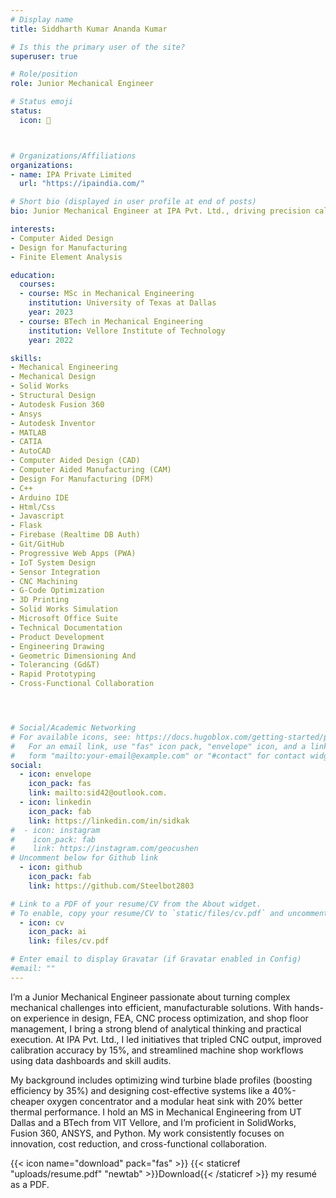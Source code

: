 ```yaml
---
# Display name
title: Siddharth Kumar Ananda Kumar

# Is this the primary user of the site?
superuser: true

# Role/position
role: Junior Mechanical Engineer

# Status emoji
status: 
  icon: 🦾



# Organizations/Affiliations
organizations:
- name: IPA Private Limited
  url: "https://ipaindia.com/"

# Short bio (displayed in user profile at end of posts)
bio: Junior Mechanical Engineer at IPA Pvt. Ltd., driving precision calibration, CNC process optimization, and data-driven shop floor improvements—tripling output and increasing throughput by 15%.

interests:
- Computer Aided Design
- Design for Manufacturing
- Finite Element Analysis

education:
  courses:
  - course: MSc in Mechanical Engineering
    institution: University of Texas at Dallas
    year: 2023
  - course: BTech in Mechanical Engineering
    institution: Vellore Institute of Technology
    year: 2022

skills:
- Mechanical Engineering
- Mechanical Design
- Solid Works
- Structural Design
- Autodesk Fusion 360
- Ansys
- Autodesk Inventor
- MATLAB
- CATIA
- AutoCAD
- Computer Aided Design (CAD)
- Computer Aided Manufacturing (CAM)
- Design For Manufacturing (DFM)
- C++
- Arduino IDE
- Html/Css
- Javascript
- Flask
- Firebase (Realtime DB Auth)
- Git/GitHub
- Progressive Web Apps (PWA)
- IoT System Design
- Sensor Integration
- CNC Machining
- G-Code Optimization
- 3D Printing
- Solid Works Simulation
- Microsoft Office Suite
- Technical Documentation
- Product Development
- Engineering Drawing
- Geometric Dimensioning And
- Tolerancing (Gd&T)
- Rapid Prototyping
- Cross-Functional Collaboration




# Social/Academic Networking
# For available icons, see: https://docs.hugoblox.com/getting-started/page-builder/#icons
#   For an email link, use "fas" icon pack, "envelope" icon, and a link in the
#   form "mailto:your-email@example.com" or "#contact" for contact widget.
social:
  - icon: envelope
    icon_pack: fas
    link: mailto:sid42@outlook.com.
  - icon: linkedin
    icon_pack: fab
    link: https://linkedin.com/in/sidkak
#  - icon: instagram
#    icon_pack: fab
#    link: https://instagram.com/geocushen
# Uncomment below for Github link
  - icon: github
    icon_pack: fab
    link: https://github.com/Steelbot2803

# Link to a PDF of your resume/CV from the About widget.
# To enable, copy your resume/CV to `static/files/cv.pdf` and uncomment the lines below.
  - icon: cv
    icon_pack: ai
    link: files/cv.pdf

# Enter email to display Gravatar (if Gravatar enabled in Config)
#email: ""
---
```


I’m a Junior Mechanical Engineer passionate about turning complex mechanical challenges into efficient, manufacturable solutions. With hands-on experience in design, FEA, CNC process optimization, and shop floor management, I bring a strong blend of analytical thinking and practical execution. At IPA Pvt. Ltd., I led initiatives that tripled CNC output, improved calibration accuracy by 15%, and streamlined machine shop workflows using data dashboards and skill audits.

My background includes optimizing wind turbine blade profiles (boosting efficiency by 35%) and designing cost-effective systems like a 40%-cheaper oxygen concentrator and a modular heat sink with 20% better thermal performance. I hold an MS in Mechanical Engineering from UT Dallas and a BTech from VIT Vellore, and I’m proficient in SolidWorks, Fusion 360, ANSYS, and Python. My work consistently focuses on innovation, cost reduction, and cross-functional collaboration.

{{< icon name="download" pack="fas" >}} {{< staticref "uploads/resume.pdf" "newtab" >}}Download{{< /staticref >}} my resumé as a PDF.
